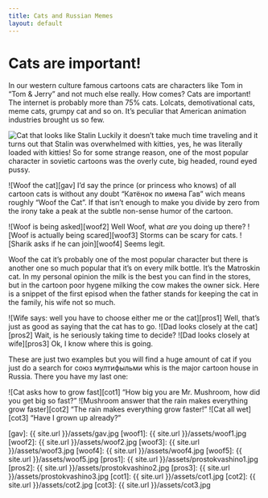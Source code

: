 ```yaml
---
title: Cats and Russian Memes
layout: default
---
```

# Cats are important! #

In our western culture famous cartoons cats are characters like Tom in “Tom & Jerry” and not much else really. How comes? Cats are important! The internet is probably more than 75% cats. Lolcats, demotivational cats, meme cats, grumpy cat and so on. It’s peculiar that American animation industries brought us so few.

![Cat that looks like Stalin][catStalin] Luckily it doesn’t take much time traveling and it turns out that Stalin was overwhelmed with kitties, yes, he was literally loaded with kitties! So for some strange reason, one of the most popular character in sovietic cartoons was the overly cute, big headed, round eyed pussy.

![Woof the cat][gav] I’d say the prince (or princess who knows) of all cartoon cats is without any doubt “Катёнок по имена Гав” wich means roughly “Woof the Cat”. If that isn’t enough to make you divide by zero from the irony take a peak at the subtle non-sense humor of the cartoon.

![Woof is being asked][woof2] Well Woof, what *are* you doing up there?
![Woof is actually being scared][woof3] Storms can be scary for cats.
![Sharik asks if he can join][woof4] Seems legit.

Woof the cat it’s probably one of the most popular character but there is another one so much popular that it’s on every milk bottle. It’s the Matroskin cat. In my personal opinion the milk is the best you can find in the stores, but in the cartoon poor hygene milking the cow makes the owner sick. Here is a snippet of the first episod when the father stands for keeping the cat in the family, his wife not so much.

![Wife says: well you have to choose either me or the cat][pros1] Well, that’s just as good as saying that the cat has to go.
![Dad looks closely at the cat][pros2] Wait, is he seriously taking time to decide?
![Dad looks closely at wife][pros3] Ok, I know where this is going.

These are just two examples but you will find a huge amount of cat if you just do a search for союз мултифыльми whis is the major cartoon house in Russia. There you have my last one:

![Cat asks how to grow fast][cot1] “How big you are Mr. Mushroom, how did you get big so fast?”
![Mushroom answer that the rain makes everything grow faster][cot2] “The rain makes everything grow faster!”
![Cat all wet][cot3] “Have I grown up already?”

[catStalin]: http://s4.pikabu.ru/post_img/2014/03/29/0/1396038559_431010970.jpg "Maybe Stalin was a cat after all"
[gav]: {{ site.url }}/assets/gav.jpg
[woof1]: {{ site.url }}/assets/woof1.jpg
[woof2]: {{ site.url }}/assets/woof2.jpg
[woof3]: {{ site.url }}/assets/woof3.jpg
[woof4]: {{ site.url }}/assets/woof4.jpg
[woof5]: {{ site.url }}/assets/woof5.jpg
[pros1]: {{ site.url }}/assets/prostokvashino1.jpg
[pros2]: {{ site.url }}/assets/prostokvashino2.jpg
[pros3]: {{ site.url }}/assets/prostokvashino3.jpg
[cot1]:  {{ site.url }}/assets/cot1.jpg
[cot2]:  {{ site.url }}/assets/cot2.jpg
[cot3]:  {{ site.url }}/assets/cot3.jpg
